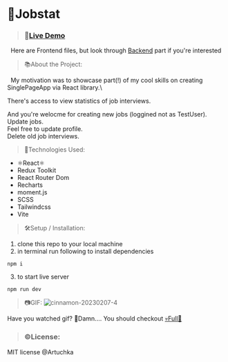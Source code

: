 # 📛Jobstat

>### 🔗[Live Demo](https://jobstat.netlify.app)

&nbsp;&nbsp;Here are Frontend files, but look through [Backend](https://github.com/Artuchka/jobs_api) part if you're interested 

>📚About the Project:

&nbsp;&nbsp;My motivation was to showcase part(!) of my cool skills on creating SinglePageApp via React library.\

There's access to view statistics of job interviews.

And you're welocme for creating new jobs (loggined not as TestUser).\
Update jobs.\
Feel free to update profile.\
Delete old job interviews.

>🧰Technologies Used: 
- ⚛️React⚛️
- Redux Toolkit
- React Router Dom
- Recharts
- moment.js
- SCSS
- Tailwindcss
- Vite


>🛠️Setup / Installation: 
>
1. clone this repo to your local machine
2. in terminal run following to install dependencies
```
npm i
```

3. to start live server
```
npm run dev
```


>📷GIF:
![cinnamon-20230207-4](https://user-images.githubusercontent.com/42734308/217338762-74906e51-fe7d-4144-9d35-c670a72736b9.gif)

Have you watched gif? 🤯Damn....
You should checkout [💀Full🔗](https://jobstat.netlify.app)


>### ©️License: 
MIT license @Artuchka

